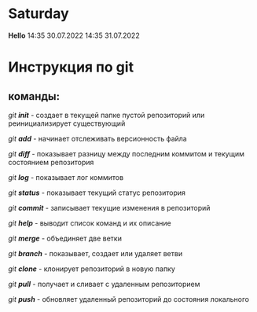 # Saturday
**Hello**
14:35 30.07.2022
14:35 31.07.2022

# Инструкция по git

## команды:

*git **init*** - создает в текущей папке пустой репозиторий или реинициализирует существующий

*git **add*** - начинает отслеживать версионность файла

*git **diff*** - показывает разницу между последним коммитом и текущим состоянием репозитория

*git **log*** - показывает лог коммитов

*git **status*** - показывает текущий статус репозитория

*git **commit*** - записывает текущие изменения в репозиторий

*git **help*** - выводит список команд и их описание

*git **merge*** - объединяет две ветки

*git **branch*** - показывает, создает или удаляет ветви

*git **clone*** - клонирует репозиторий в новую папку

*git **pull*** - получает и сливает с удаленным репозиторием

*git **push*** - обновляет удаленный репозиторий до состояния локального


